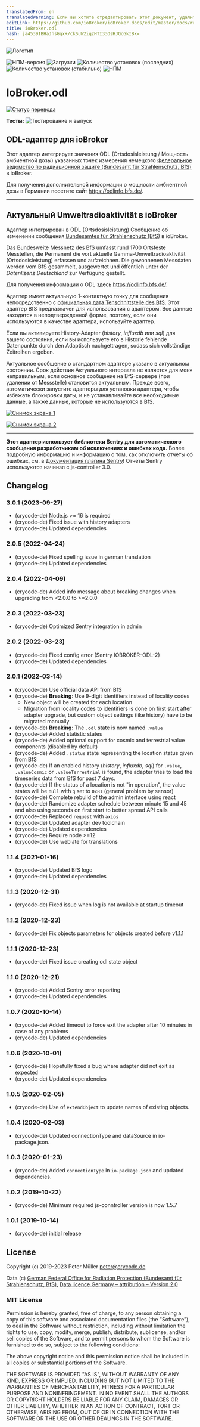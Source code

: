 ```yaml
---
translatedFrom: en
translatedWarning: Если вы хотите отредактировать этот документ, удалите поле «translatedFrom», в противном случае этот документ будет снова автоматически переведен
editLink: https://github.com/ioBroker/ioBroker.docs/edit/master/docs/ru/adapterref/iobroker.odl/README.md
title: ioBroker.odl
hash: ja4539IBHaJhsGqx+/ckSuW2iq2HTI33OsHJQcGkIBk=
---
```

![Логотип](../../../en/adapterref/iobroker.odl/admin/odl.png)

![НПМ-версия](https://img.shields.io/npm/v/iobroker.odl.svg)
![Загрузки](https://img.shields.io/npm/dm/iobroker.odl.svg)
![Количество установок (последних)](https://iobroker.live/badges/odl-installed.svg)
![Количество установок (стабильно)](https://iobroker.live/badges/odl-stable.svg)
![НПМ](https://nodei.co/npm/iobroker.odl.png?downloads=true)

# IoBroker.odl
[![Статус перевода](https://weblate.iobroker.net/widgets/adapters/-/odl/svg-badge.svg)](https://weblate.iobroker.net/engage/adapters/?utm_source=widget)

**Тесты:** ![Тестирование и выпуск](https://github.com/crycode-de/iobroker.odl/workflows/Test%20and%20Release/badge.svg)

## ODL-адаптер для ioBroker
Этот адаптер интегрирует значения ODL (Ortsdosisleistung / Мощность амбиентной дозы) указанных точек измерения немецкого [Федеральное ведомство по радиационной защите (Bundesamt für Strahlenschutz, BfS)](https://www.bfs.de/) в ioBroker.

Для получения дополнительной информации о мощности амбиентной дозы в Германии посетите сайт <https://odlinfo.bfs.de/>.

---

## Актуальный Umweltradioaktivität в ioBroker
Адаптер интегрирован в ODL (Ortsdosisleistung) Сообщение об изменении сообщения [Bundesamtes für Strahlenschutz (BfS)](https://www.bfs.de/) в ioBroker.

Das Bundesweite Messnetz des BfS umfasst rund 1700 Ortsfeste Messtellen, die Permanent die vort aktuelle Gamma-Umweltradioaktivität (Ortsdosisleistung) erfassen und aufzeichnen. Die gewonnenen Messdaten werden vom BfS gesammelt, ausgewertet und öffentlich unter der _Datenlizenz Deutschland_ zur Verfügung gestellt.

Для получения информации о ODL здесь <https://odlinfo.bfs.de/>.

Адаптер имеет актуальную 1-контактную точку для сообщения непосредственно с [официальная дата Tenschnittstelle des BfS](https://odlinfo.bfs.de/ODL/DE/service/datenschnittstelle/datenschnittstelle_node.html). Этот адаптер BfS предназначен для использования с адаптером.
Все данные находятся в неподтвержденной форме, поэтому, если они используются в качестве адаптера, используйте адаптер.

Если вы активируете History-Adapter (_history_, _influxdb_ или _sql_) для вашего состояния, если вы используете его в Historie fehlende Datenpunkte durch den Adaptisch nachgettragen, sodass sich vollständige Zeitreihen ergeben.

Актуальное сообщение о стандартном адаптере указано в актуальном состоянии. Срок действия Актуального интервала не является для меня неправильным, если основное сообщение на BfS-сервере (при удалении от Messstelle) становится актуальным.
Прежде всего, автоматически запустите адаптеры для установки адаптера, чтобы избежать блокировки даты, и не устанавливайте все необходимые данные, а также данные, которые не используются в BfS.

[![Снимок экрана 1](./docs/ioBroker-odl-01.png)](../../../en/adapterref/iobroker.odl/docs/ioBroker-odl-01.png)

[![Снимок экрана 2](./docs/ioBroker-odl-02.png)](../../../en/adapterref/iobroker.odl/docs/ioBroker-odl-02.png)

---

**Этот адаптер использует библиотеки Sentry для автоматического сообщения разработчикам об исключениях и ошибках кода.** Более подробную информацию и информацию о том, как отключить отчеты об ошибках, см. в [Документация плагина Sentry](https://github.com/ioBroker/plugin-sentry#plugin-sentry)! Отчеты Sentry используются начиная с js-controller 3.0.

## Changelog

<!--
    Placeholder for the next version (at the beginning of the line):
    ### **WORK IN PROGRESS**
-->
### 3.0.1 (2023-09-27)

* (crycode-de) Node.js >= 16 is required
* (crycode-de) Fixed issue with history adapters
* (crycode-de) Updated dependencies

### 2.0.5 (2022-04-24)

* (crycode-de) Fixed spelling issue in german translation
* (crycode-de) Updated dependencies

### 2.0.4 (2022-04-09)

* (crycode-de) Added info message about breaking changes when upgrading from <2.0.0 to >=2.0.0

### 2.0.3 (2022-03-23)

* (crycode-de) Optimized Sentry integration in admin

### 2.0.2 (2022-03-23)

* (crycode-de) Fixed config error (Sentry IOBROKER-ODL-2)
* (crycode-de) Updated dependencies

### 2.0.1 (2022-03-14)

* (crycode-de) Use official data API from BfS
* (crycode-de) **Breaking**: Use 9-digit identifiers instead of locality codes
  * New object will be created for each location
  * Migration from locality codes to identifiers is done on first start after adapter upgrade, but custom object settings (like history) have to be migrated manually
* (crycode-de) **Breaking**: The `.odl` state is now named `.value`
* (crycode-de) Added statistic states
* (crycode-de) Added optional support for cosmic and terrestrial value components (disabled by default)
* (crycode-de) Added `.status` state representing the location status given from BfS
* (crycode-de) If an enabled history (_history_, _influxdb_, _sql_) for `.value`, `.valueCosmic` or `.valueTerrestrial` is found, the adapter tries to load the timeseries data from BfS for past 7 days.
* (crycode-de) If the status of a location is not "in operation", the value states will be `null` with `q` set to `0x81` (general problem by sensor)
* (crycode-de) Complete rebuild of the admin interface using react
* (crycode-de) Randomize adapter schedule between minute 15 and 45 and also using seconds on first start to better spread API calls
* (crycode-de) Replaced `request` with `axios`
* (crycode-de) Updated adapter dev toolchain
* (crycode-de) Updated dependencies
* (crycode-de) Require node >=12
* (crycode-de) Use weblate for translations

### 1.1.4 (2021-01-16)

* (crycode-de) Updated BfS logo
* (crycode-de) Updated dependencies

### 1.1.3 (2020-12-31)

* (crycode-de) Fixed issue when log is not available at startup timeout

### 1.1.2 (2020-12-23)

* (crycode-de) Fix objects parameters for objects created before v1.1.1

### 1.1.1 (2020-12-23)

* (crycode-de) Fixed issue creating odl state object

### 1.1.0 (2020-12-21)

* (crycode-de) Added Sentry error reporting
* (crycode-de) Updated dependencies

### 1.0.7 (2020-10-14)

* (crycode-de) Added timeout to force exit the adapter after 10 minutes in case of any problems
* (crycode-de) Updated dependencies

### 1.0.6 (2020-10-01)

* (crycode-de) Hopefully fixed a bug where adapter did not exit as expected
* (crycode-de) Updated dependencies

### 1.0.5 (2020-02-05)

* (crycode-de) Use of `extendObject` to update names of existing objects.

### 1.0.4 (2020-02-03)

* (crycode-de) Updated connectionType and dataSource in io-package.json.

### 1.0.3 (2020-01-23)

* (crycode-de) Added `connectionType` in `io-package.json` and updated dependencies.

### 1.0.2 (2019-10-22)

* (crycode-de) Minimum required js-conntroller version is now 1.5.7

### 1.0.1 (2019-10-14)

* (crycode-de) initial release

## License

Copyright (c) 2019-2023 Peter Müller <peter@crycode.de>

Data (c) [German Federal Office for Radiation Protection (Bundesamt für Strahlenschutz, BfS)](https://www.bfs.de/), [Data licence Germany – attribution – Version 2.0](http://www.govdata.de/dl-de/by-2-0)

### MIT License

Permission is hereby granted, free of charge, to any person obtaining
a copy of this software and associated documentation files (the
"Software"), to deal in the Software without restriction, including
without limitation the rights to use, copy, modify, merge, publish,
distribute, sublicense, and/or sell copies of the Software, and to
permit persons to whom the Software is furnished to do so, subject to
the following conditions:

The above copyright notice and this permission notice shall be
included in all copies or substantial portions of the Software.

THE SOFTWARE IS PROVIDED "AS IS", WITHOUT WARRANTY OF ANY KIND,
EXPRESS OR IMPLIED, INCLUDING BUT NOT LIMITED TO THE WARRANTIES OF
MERCHANTABILITY, FITNESS FOR A PARTICULAR PURPOSE AND
NONINFRINGEMENT. IN NO EVENT SHALL THE AUTHORS OR COPYRIGHT HOLDERS BE
LIABLE FOR ANY CLAIM, DAMAGES OR OTHER LIABILITY, WHETHER IN AN ACTION
OF CONTRACT, TORT OR OTHERWISE, ARISING FROM, OUT OF OR IN CONNECTION
WITH THE SOFTWARE OR THE USE OR OTHER DEALINGS IN THE SOFTWARE.
